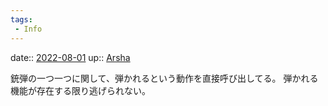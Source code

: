 ```yaml
---
tags:
 - Info
---
```


date:: [2022-08-01](Daily_Note/2022-08-01.md)
up:: [Arsha](../Bar/Novel/Nacaria/Arsha.md)

銃弾の一つ一つに関して、弾かれるという動作を直接呼び出してる。
弾かれる機能が存在する限り逃げられない。